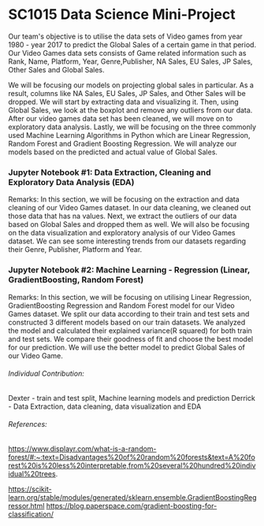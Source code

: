 # SC1015 Data Science Mini-Project

Our team's objective is to utilise the data sets of Video games from year 1980 - year 2017 to predict the Global Sales of a certain game in that period. Our Video Games data sets consists of Game related information such as Rank, Name, Platform, Year, Genre,Publisher, NA Sales, EU Sales, JP Sales, Other Sales and Global Sales.  

We will be focusing our models on projecting global sales in particular. As a result, columns like NA Sales, EU Sales, JP Sales, and Other Sales will be dropped. We will start by extracting data and visualizing it. Then, using Global Sales, we look at the boxplot and remove any outliers from our data. After our video games data set has been cleaned, we will move on to exploratory data analysis. Lastly, we will be focusing on the three commonly used Machine Learning Algorithms in Python which are Linear Regression, Random Forest and Gradient Boosting Regression. We will analyze our models based on the predicted and actual value of Global Sales.

### Jupyter Notebook #1: Data Extraction, Cleaning and Exploratory Data Analysis (EDA)

  Remarks: In this section, we will be focusing on the extraction and data cleaning of our Video Games dataset. In our data cleaning, we cleaned out those data that              has na values. Next, we extract the outliers of our data based on Global Sales and dropped them as well. We will also be focusing on the data visualization and exploratory analysis of our Video Games dataset. We can see some interesting trends from            our datasets regarding their Genre, Publisher, Platform and Year.  
  
### Jupyter Notebook #2: Machine Learning - Regression (Linear, GradientBoosting, Random Forest)
  Remarks: In this section, we will be focusing on utilising Linear Regression, GradientBoosting Regression and Random Forest model for our Video Games dataset. We split   our data according to their train and test sets and constructed 3 different models based on our train datasets. We analyzed the model and calculated their explained variance(R squared) for both train and test sets. We compare their goodness of fit and choose the best model for our prediction. We will use the better model to predict Global Sales of our Video Game.  
 






###### Individual Contribution:

Dexter - train and test split, Machine learning models and prediction 
Derrick - Data Extraction, data cleaning, data visualization and EDA



###### References: 

https://www.displayr.com/what-is-a-random-forest/#:~:text=Disadvantages%20of%20random%20forests&text=A%20forest%20is%20less%20interpretable,from%20several%20hundred%20individual%20trees.

https://scikit-learn.org/stable/modules/generated/sklearn.ensemble.GradientBoostingRegressor.html
https://blog.paperspace.com/gradient-boosting-for-classification/
